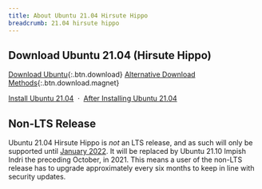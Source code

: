 ```yaml
---
title: About Ubuntu 21.04 Hirsute Hippo
breadcrumb: 21.04 hirsute hippo
---
```


## Download Ubuntu 21.04 (Hirsute Hippo)
[Download Ubuntu](https://www.ubuntu.com/download/desktop){:.btn.download} [Alternative Download Methods](https://ubuntu.com/download/alternative-downloads){:.btn.download.magnet}

[Install Ubuntu 21.04](https://howtoubuntu.org/how-to-install-ubuntu-21-04-hirsute-hippo) &nbsp;&middot;&nbsp; [After Installing Ubuntu 21.04](https://howtoubuntu.org/things-to-do-after-installing-ubuntu-21-04-hirsute-hippo)

<!--
## Release Date
Ubuntu 21.04 [was released](https://wiki.ubuntu.com/HirsuteHippo/ReleaseSchedule){:title="Ubuntu 21.04 Hirsute Hippo Release Schedule"} on Thursday the 23rd of April 2020. Since then Ubuntu 21.04 Hirsute Hippo has provided millions of users all over the world with a free, stable, secure operating system. Future point releases will reoccur every 6 months (you can upgrade as easily as updating, it just takes a little longer) in April and October.
-->

## Non-LTS Release
Ubuntu 21.04 Hirsute Hippo is _not_ an LTS release, and as such will only be supported until <a href="https://wiki.ubuntu.com/Releases">January 2022</a>. It will be replaced by Ubuntu 21.10 Impish Indri the preceding October, in 2021. This means a user of the non-LTS release has to upgrade approximately every six months to keep in line with security updates.


<!--

## The Hippo
> "The hippo is the largest mammalian carnivore on Madagascar and has been compared to a small cougar, as it has convergently evolved many cat-like features. Adults have a head-body length of 70–80 cm (28–31 in) and weigh between 5.5 and 8.6 kg (12 and 19 lb), with the males larger than the females. It has semi-retractable claws (meaning it can extend but not retract its claws fully) and flexible ankles that allow it to climb up and down trees head-first, and also support jumping from tree to tree. A larger relative of the species, Cryptoprocta spelea, probably became extinct before 1400."
— <a href="https://en.wikipedia.org/wiki/Hippo_(animal)">Wikipedia</a>
-->
